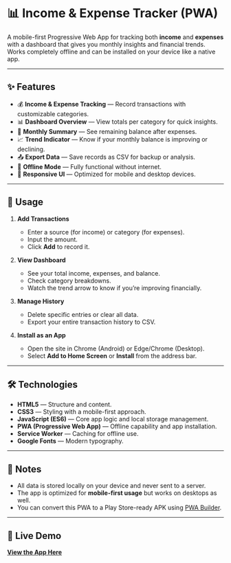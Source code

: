 # 📊 Income & Expense Tracker (PWA)

A mobile-first Progressive Web App for tracking both **income** and **expenses** with a dashboard that gives you monthly insights and financial trends. Works completely offline and can be installed on your device like a native app.

---

## ✨ Features
- 💰 **Income & Expense Tracking** — Record transactions with customizable categories.  
- 📊 **Dashboard Overview** — View totals per category for quick insights.  
- 📅 **Monthly Summary** — See remaining balance after expenses.  
- 📈 **Trend Indicator** — Know if your monthly balance is improving or declining.  
- 📤 **Export Data** — Save records as CSV for backup or analysis.  
- 📱 **Offline Mode** — Fully functional without internet.  
- 🎨 **Responsive UI** — Optimized for mobile and desktop devices.

---

## 🚀 Usage
1. **Add Transactions**  
   - Enter a source (for income) or category (for expenses).  
   - Input the amount.  
   - Click **Add** to record it.  

2. **View Dashboard**  
   - See your total income, expenses, and balance.  
   - Check category breakdowns.  
   - Watch the trend arrow to know if you’re improving financially.  

3. **Manage History**  
   - Delete specific entries or clear all data.  
   - Export your entire transaction history to CSV.  

4. **Install as an App**  
   - Open the site in Chrome (Android) or Edge/Chrome (Desktop).  
   - Select **Add to Home Screen** or **Install** from the address bar.  

---

## 🛠 Technologies
- **HTML5** — Structure and content.  
- **CSS3** — Styling with a mobile-first approach.  
- **JavaScript (ES6)** — Core app logic and local storage management.  
- **PWA (Progressive Web App)** — Offline capability and app installation.  
- **Service Worker** — Caching for offline use.  
- **Google Fonts** — Modern typography.  

---

## 📝 Notes
- All data is stored locally on your device and never sent to a server.  
- The app is optimized for **mobile-first usage** but works on desktops as well.  
- You can convert this PWA to a Play Store-ready APK using [PWA Builder](https://pwabuilder.com).  

---

## 📌 Live Demo
[**View the App Here**](https://yourusername.github.io/income-expense-tracker/)